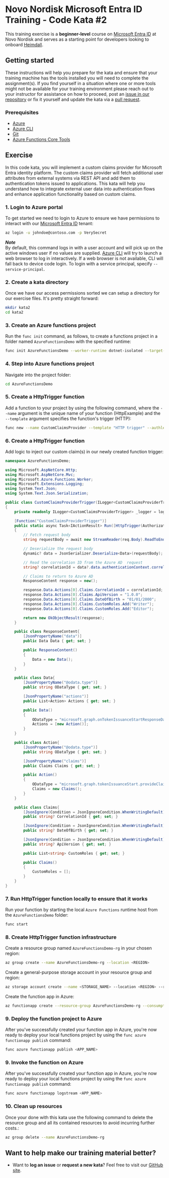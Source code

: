 Novo Nordisk Microsoft Entra ID Training - Code Kata #2
======================================

This training exercise is a **beginner-level** course on [Microsoft Entra ID](https://learn.microsoft.com/en-us/entra/identity/) at Novo Nordisk and serves as a starting point for developers looking to onboard [Heimdall](https://medium.com/@ZaradarTR/wtf-is-heimdall-646843ec18d0).

## Getting started
These instructions will help you prepare for the kata and ensure that your training machine has the tools installed you will need to complete the assignment(s). If you find yourself in a situation where one or more tools might not be available for your training environment please reach out to your instructor for assistance on how to proceed, post an [issue in our repository](https://github.com/NovoNordisk-OpenSource/dojo/issues) or fix it yourself and update the kata via a [pull request](https://github.com/NovoNordisk-OpenSource/dojo/pulls).

### Prerequisites
* [Azure](https://portal.azure.com/)
* [Azure CLI](https://learn.microsoft.com/en-us/cli/azure/install-azure-cli#install)
* [Git](https://git-scm.com/book/en/v2/Getting-Started-Installing-Git)
* [Azure Functions Core Tools](https://learn.microsoft.com/en-us/azure/azure-functions/create-first-function-cli-csharp?tabs=linux%2Cazure-cli#install-the-azure-functions-core-tools)

## Exercise
In this code kata, you will implement a custom claims provider for Microsoft Entra identity platform. The custom claims provider will fetch additional user attributes from external systems via REST API and add them to authentication tokens issued to applications. This kata will help you understand how to integrate external user data into authentication flows and enhance application functionality based on custom claims.

### 1. Login to Azure portal
To get started we need to login to Azure to ensure we have permissions to interact with our [Microsoft Entra ID](https://learn.microsoft.com/en-us/entra/identity/) tenant:

```bash
az login -u johndoe@contoso.com -p VerySecret
```

***Note*** <br/>
By default, this command logs in with a user account and will pick up on the active windows user if no values are supplied. [Azure CLI](https://learn.microsoft.com/en-us/cli/azure) will try to launch a web browser to log in interactively. If a web browser is not available, CLI will fall back to device code login. To login with a service principal, specify `--service-principal`.

### 2. Create a kata directory
Once we have our access permissions sorted we can setup a directory for our exercise files. It's pretty straight forward:

```bash
mkdir kata2
cd kata2
```

### 3. Create an Azure functions project
Run the `func init` command, as follows, to create a functions project in a folder named `AzureFunctionsDemo` with the specified runtime:

```bash
func init AzureFunctionsDemo --worker-runtime dotnet-isolated --target-framework net8.0
```

### 4. Step into Azure functions project
Navigate into the project folder:

```bash
cd AzureFunctionsDemo
```

### 5. Create a HttpTrigger function
Add a function to your project by using the following command, where the `--name` argument is the unique name of your function (HttpExample) and the `--template` argument specifies the function's trigger (HTTP):

```bash
func new --name CustomClaimsProvider --template "HTTP trigger" --authlevel "function"
```

### 6. Create a HttpTrigger function
Add logic to inject our custom claim(s) in our newly created function trigger:

```csharp
namespace AzureFunctionsDemo;

using Microsoft.AspNetCore.Http;
using Microsoft.AspNetCore.Mvc;
using Microsoft.Azure.Functions.Worker;
using Microsoft.Extensions.Logging;
using System.Text.Json;
using System.Text.Json.Serialization;

public class CustomClaimsProviderTrigger(ILogger<CustomClaimsProviderTrigger> logger)
{
    private readonly ILogger<CustomClaimsProviderTrigger> _logger = logger;

    [Function("CustomClaimsProviderTrigger")]
    public static async Task<IActionResult> Run([HttpTrigger(AuthorizationLevel.Function, "get", "post")] HttpRequest req)
    {
        // Fetch request body
        string requestBody = await new StreamReader(req.Body).ReadToEndAsync();

        // Deserialize the request body
        dynamic? data = JsonSerializer.Deserialize<Data>(requestBody);

        // Read the correlation ID from the Azure AD  request    
        string? correlationId = data?.data.authenticationContext.correlationId;

        // Claims to return to Azure AD
        ResponseContent response = new();

        response.Data.Actions[0].Claims.CorrelationId = correlationId;
        response.Data.Actions[0].Claims.ApiVersion = "1.0.0";
        response.Data.Actions[0].Claims.DateOfBirth = "01/01/2000";
        response.Data.Actions[0].Claims.CustomRoles.Add("Writer");
        response.Data.Actions[0].Claims.CustomRoles.Add("Editor");

        return new OkObjectResult(response);
    }

    public class ResponseContent{
        [JsonPropertyName("data")]
        public Data Data { get; set; }

        public ResponseContent()
        {
            Data = new Data();
        }
    }

    public class Data{
        [JsonPropertyName("@odata.type")]
        public string ODataType { get; set; }

        [JsonPropertyName("actions")]
        public List<Action> Actions { get; set; }

        public Data()
        {
            ODataType = "microsoft.graph.onTokenIssuanceStartResponseData";
            Actions = [new Action()];
        }
    }

    public class Action{
        [JsonPropertyName("@odata.type")]
        public string ODataType { get; set; }

        [JsonPropertyName("claims")]
        public Claims Claims { get; set; }

        public Action()
        {
            ODataType = "microsoft.graph.tokenIssuanceStart.provideClaimsForToken";
            Claims = new Claims();
        }
    }

    public class Claims{
        [JsonIgnore(Condition = JsonIgnoreCondition.WhenWritingDefault)]
        public string? CorrelationId { get; set; }

        [JsonIgnore(Condition = JsonIgnoreCondition.WhenWritingDefault)]
        public string? DateOfBirth { get; set; }

        [JsonIgnore(Condition = JsonIgnoreCondition.WhenWritingDefault)]
        public string? ApiVersion { get; set; }

        public List<string> CustomRoles { get; set; }

        public Claims()
        {
            CustomRoles = [];
        }
    }
}
```

### 7. Run HttpTrigger function locally to ensure that it works
Run your function by starting the local `Azure Functions` runtime host from the `AzureFunctionsDemo` folder:

```bash
func start
```

### 8. Create HttpTrigger function infrastructure
Create a resource group named `AzureFunctionsDemo-rg` in your chosen region:

```bash
az group create --name AzureFunctionsDemo-rg --location <REGION>
```

Create a general-purpose storage account in your resource group and region:

```bash
az storage account create --name <STORAGE_NAME> --location <REGION> --resource-group AzureFunctionsDemo-rg --sku Standard_LRS --allow-blob-public-access false
```

Create the function app in Azure:

```bash
az functionapp create --resource-group AzureFunctionsDemo-rg --consumption-plan-location <REGION> --runtime dotnet-isolated --functions-version 4 --name <APP_NAME> --storage-account <STORAGE_NAME>
```

### 9. Deploy the function project to Azure
After you've successfully created your function app in Azure, you're now ready to deploy your local functions project by using the `func azure functionapp publish` command:

```bash
func azure functionapp publish <APP_NAME>
```

### 9. Invoke the function on Azure
After you've successfully created your function app in Azure, you're now ready to deploy your local functions project by using the `func azure functionapp publish` command:

```bash
func azure functionapp logstream <APP_NAME>
```

### 10. Clean up resources
 Once your done with this kata use the following command to delete the resource group and all its contained resources to avoid incurring further costs.:

```bash
az group delete --name AzureFunctionsDemo-rg
```

## Want to help make our training material better?
 * Want to **log an issue** or **request a new kata**? Feel free to visit our [GitHub site](https://github.com/NovoNordisk-OpenSource/dojo/issues).
